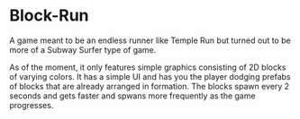 # Block-Run

A game meant to be an endless runner like Temple Run but turned out to be more of a Subway Surfer type of game.

As of the moment, it only features simple graphics consisting of 2D blocks of varying colors. It has a simple UI and has you the player dodging prefabs of blocks that are already arranged in formation. The blocks spawn every 2 seconds and gets faster and spwans more frequently as the game progresses.
